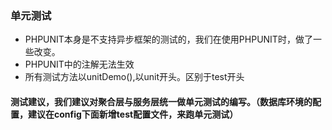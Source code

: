 ### 单元测试

- PHPUNIT本身是不支持异步框架的测试的，我们在使用PHPUNIT时，做了一些改变。
- PHPUNIT中的注解无法生效
- 所有测试方法以unitDemo(),以unit开头。区别于test开头

#### 测试建议，我们建议对聚合层与服务层统一做单元测试的编写。（数据库环境的配置，建议在config下面新增test配置文件，来跑单元测试）

